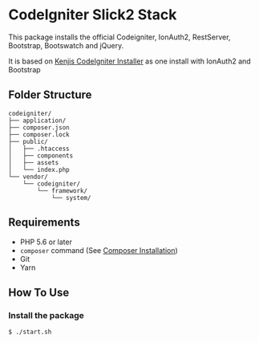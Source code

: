 # CodeIgniter Slick2 Stack

This package installs the official Codeigniter, IonAuth2, RestServer, Bootstrap, Bootswatch and jQuery.

It is based on [Kenjis CodeIgniter Installer](https://github.com/kenjis/codeigniter-composer-installer) as one install with IonAuth2 and Bootstrap

## Folder Structure

```
codeigniter/
├── application/
├── composer.json
├── composer.lock
├── public/
│   ├── .htaccess
│   ├── components
│   ├── assets
│   └── index.php
└── vendor/
    └── codeigniter/
        └── framework/
            └── system/
```

## Requirements

* PHP 5.6 or later
* `composer` command (See [Composer Installation](https://getcomposer.org/doc/00-intro.md#installation-linux-unix-osx))
* Git
* Yarn

## How To Use

### Install the package
```
$ ./start.sh
```

